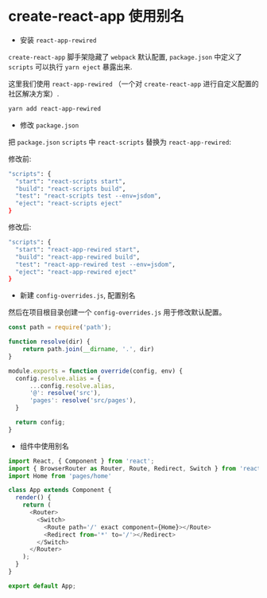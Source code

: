 # create-react-app 使用别名

- 安装 `react-app-rewired`

`create-react-app` 脚手架隐藏了 `webpack` 默认配置, `package.json` 中定义了 `scripts` 可以执行 `yarn eject` 暴露出来.

这里我们使用 `react-app-rewired` （一个对 `create-react-app` 进行自定义配置的社区解决方案）.

```bash
yarn add react-app-rewired
```

- 修改 `package.json`

把 `package.json` `scripts` 中 `react-scripts` 替换为 `react-app-rewired`:

修改前:

```bash
"scripts": {
  "start": "react-scripts start",
  "build": "react-scripts build",
  "test": "react-scripts test --env=jsdom",
  "eject": "react-scripts eject"
}
```

修改后:

```bash
"scripts": {
  "start": "react-app-rewired start",
  "build": "react-app-rewired build",
  "test": "react-app-rewired test --env=jsdom",
  "eject": "react-app-rewired eject"
}
```

- 新建 `config-overrides.js`, 配置别名

然后在项目根目录创建一个 `config-overrides.js` 用于修改默认配置。

```js
const path = require('path');

function resolve(dir) {
    return path.join(__dirname, '.', dir)
}

module.exports = function override(config, env) {
  config.resolve.alias = {
      ...config.resolve.alias,
      '@': resolve('src'),
      'pages': resolve('src/pages'),
  }

  return config;
}
```

- 组件中使用别名

```js {3}
import React, { Component } from 'react';
import { BrowserRouter as Router, Route, Redirect, Switch } from 'react-router-dom'
import Home from 'pages/home'

class App extends Component {
  render() {
    return (
      <Router>
        <Switch>
          <Route path='/' exact component={Home}></Route>
          <Redirect from='*' to='/'></Redirect>
        </Switch>
      </Router>
    );
  }
}

export default App;
```